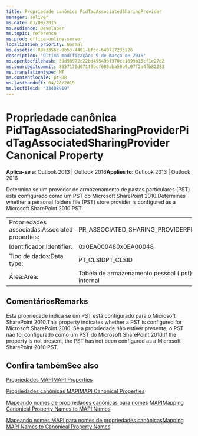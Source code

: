 ```yaml
---
title: Propriedade canônica PidTagAssociatedSharingProvider
manager: soliver
ms.date: 03/09/2015
ms.audience: Developer
ms.topic: reference
ms.prod: office-online-server
localization_priority: Normal
ms.assetid: 88a3356c-0b53-4401-8fcc-64071723c226
description: 'Última modificação: 9 de março de 2015'
ms.openlocfilehash: 39d98972c22bd49549bf370ce1699b15cf1e27d2
ms.sourcegitcommit: 8657170d071f9bcf680aba50b9c07f2a4fb82283
ms.translationtype: MT
ms.contentlocale: pt-BR
ms.lasthandoff: 04/28/2019
ms.locfileid: "33408919"
---
```

# <a name="pidtagassociatedsharingprovider-canonical-property"></a><span data-ttu-id="209da-103">Propriedade canônica PidTagAssociatedSharingProvider</span><span class="sxs-lookup"><span data-stu-id="209da-103">PidTagAssociatedSharingProvider Canonical Property</span></span>

  
  
<span data-ttu-id="209da-104">**Aplica-se a**: Outlook 2013 | Outlook 2016</span><span class="sxs-lookup"><span data-stu-id="209da-104">**Applies to**: Outlook 2013 | Outlook 2016</span></span> 
  
<span data-ttu-id="209da-105">Determina se um provedor de armazenamento de pastas particulares (PST) está configurado como um PST do Microsoft SharePoint 2010.</span><span class="sxs-lookup"><span data-stu-id="209da-105">Determines whether a personal folders file (PST) store provider is configured as a Microsoft SharePoint 2010 PST.</span></span>
  
|||
|:-----|:-----|
|<span data-ttu-id="209da-106">Propriedades associadas:</span><span class="sxs-lookup"><span data-stu-id="209da-106">Associated properties:</span></span>  <br/> |<span data-ttu-id="209da-107">PR_ASSOCIATED_SHARING_PROVIDER</span><span class="sxs-lookup"><span data-stu-id="209da-107">PR_ASSOCIATED_SHARING_PROVIDER</span></span>  <br/> |
|<span data-ttu-id="209da-108">Identificador:</span><span class="sxs-lookup"><span data-stu-id="209da-108">Identifier:</span></span>  <br/> |<span data-ttu-id="209da-109">0x0EA00048</span><span class="sxs-lookup"><span data-stu-id="209da-109">0x0EA00048</span></span>  <br/> |
|<span data-ttu-id="209da-110">Tipo de dados:</span><span class="sxs-lookup"><span data-stu-id="209da-110">Data type:</span></span>  <br/> |<span data-ttu-id="209da-111">PT_CLSID</span><span class="sxs-lookup"><span data-stu-id="209da-111">PT_CLSID</span></span>  <br/> |
|<span data-ttu-id="209da-112">Área:</span><span class="sxs-lookup"><span data-stu-id="209da-112">Area:</span></span>  <br/> |<span data-ttu-id="209da-113">Tabela de armazenamento pessoal (.pst) interna</span><span class="sxs-lookup"><span data-stu-id="209da-113">Personal storage table (.pst) internal</span></span>  <br/> |
   
## <a name="remarks"></a><span data-ttu-id="209da-114">Comentários</span><span class="sxs-lookup"><span data-stu-id="209da-114">Remarks</span></span>

<span data-ttu-id="209da-115">Esta propriedade indica se um PST está configurado para o Microsoft SharePoint 2010.</span><span class="sxs-lookup"><span data-stu-id="209da-115">This property indicates whether a PST is configured for Microsoft SharePoint 2010.</span></span> <span data-ttu-id="209da-116">Se a propriedade não estiver presente, o PST não foi configurado como um PST do Microsoft SharePoint 2010.</span><span class="sxs-lookup"><span data-stu-id="209da-116">If the property is not present, the PST has not been configured as a Microsoft SharePoint 2010 PST.</span></span>
  
## <a name="see-also"></a><span data-ttu-id="209da-117">Confira também</span><span class="sxs-lookup"><span data-stu-id="209da-117">See also</span></span>



[<span data-ttu-id="209da-118">Propriedades MAPI</span><span class="sxs-lookup"><span data-stu-id="209da-118">MAPI Properties</span></span>](mapi-properties.md)
  
[<span data-ttu-id="209da-119">Propriedades canônicas MAPI</span><span class="sxs-lookup"><span data-stu-id="209da-119">MAPI Canonical Properties</span></span>](mapi-canonical-properties.md)
  
[<span data-ttu-id="209da-120">Mapeando nomes de propriedades canônicas para nomes MAPI</span><span class="sxs-lookup"><span data-stu-id="209da-120">Mapping Canonical Property Names to MAPI Names</span></span>](mapping-canonical-property-names-to-mapi-names.md)
  
[<span data-ttu-id="209da-121">Mapeando nomes MAPI para nomes de propriedades canônicas</span><span class="sxs-lookup"><span data-stu-id="209da-121">Mapping MAPI Names to Canonical Property Names</span></span>](mapping-mapi-names-to-canonical-property-names.md)

